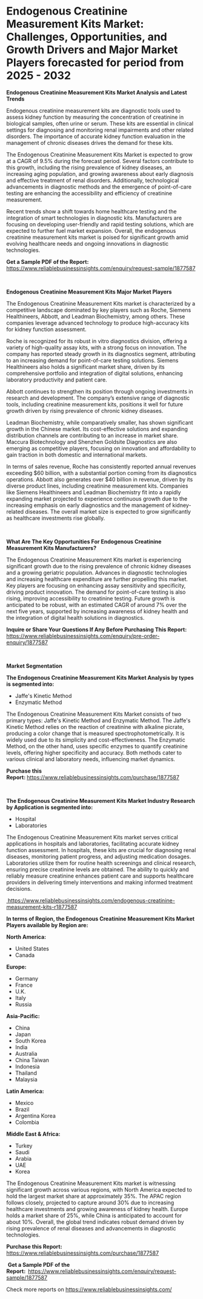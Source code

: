 <p><h1>Endogenous Creatinine Measurement Kits Market: Challenges, Opportunities, and Growth Drivers and Major Market Players forecasted for period from 2025 - 2032</h1></p><p><strong>Endogenous Creatinine Measurement Kits Market Analysis and Latest Trends</strong></p>
<p><p>Endogenous creatinine measurement kits are diagnostic tools used to assess kidney function by measuring the concentration of creatinine in biological samples, often urine or serum. These kits are essential in clinical settings for diagnosing and monitoring renal impairments and other related disorders. The importance of accurate kidney function evaluation in the management of chronic diseases drives the demand for these kits.</p><p>The Endogenous Creatinine Measurement Kits Market is expected to grow at a CAGR of 9.5% during the forecast period. Several factors contribute to this growth, including the rising prevalence of kidney diseases, an increasing aging population, and growing awareness about early diagnosis and effective treatment of renal disorders. Additionally, technological advancements in diagnostic methods and the emergence of point-of-care testing are enhancing the accessibility and efficiency of creatinine measurement.</p><p>Recent trends show a shift towards home healthcare testing and the integration of smart technologies in diagnostic kits. Manufacturers are focusing on developing user-friendly and rapid testing solutions, which are expected to further fuel market expansion. Overall, the endogenous creatinine measurement kits market is poised for significant growth amid evolving healthcare needs and ongoing innovations in diagnostic technologies.</p></p>
<p><strong>Get a Sample PDF of the Report:&nbsp;</strong> <a href="https://www.reliablebusinessinsights.com/enquiry/request-sample/1877587?utm_campaign=2287&utm_medium=2&utm_source=Github&utm_content=ia&utm_term=05032025&utm_id=endogenous-creatinine-measurement-kits">https://www.reliablebusinessinsights.com/enquiry/request-sample/1877587</a></p>
<p>&nbsp;</p>
<p><strong>Endogenous Creatinine Measurement Kits Major Market Players</strong></p>
<p><p>The Endogenous Creatinine Measurement Kits market is characterized by a competitive landscape dominated by key players such as Roche, Siemens Healthineers, Abbott, and Leadman Biochemistry, among others. These companies leverage advanced technology to produce high-accuracy kits for kidney function assessment.</p><p>Roche is recognized for its robust in vitro diagnostics division, offering a variety of high-quality assay kits, with a strong focus on innovation. The company has reported steady growth in its diagnostics segment, attributing to an increasing demand for point-of-care testing solutions. Siemens Healthineers also holds a significant market share, driven by its comprehensive portfolio and integration of digital solutions, enhancing laboratory productivity and patient care.</p><p>Abbott continues to strengthen its position through ongoing investments in research and development. The company’s extensive range of diagnostic tools, including creatinine measurement kits, positions it well for future growth driven by rising prevalence of chronic kidney diseases.</p><p>Leadman Biochemistry, while comparatively smaller, has shown significant growth in the Chinese market. Its cost-effective solutions and expanding distribution channels are contributing to an increase in market share. Maccura Biotechnology and Shenzhen Goldsite Diagnostics are also emerging as competitive players, focusing on innovation and affordability to gain traction in both domestic and international markets.</p><p>In terms of sales revenue, Roche has consistently reported annual revenues exceeding $60 billion, with a substantial portion coming from its diagnostics operations. Abbott also generates over $40 billion in revenue, driven by its diverse product lines, including creatinine measurement kits. Companies like Siemens Healthineers and Leadman Biochemistry fit into a rapidly expanding market projected to experience continuous growth due to the increasing emphasis on early diagnostics and the management of kidney-related diseases. The overall market size is expected to grow significantly as healthcare investments rise globally.</p></p>
<p>&nbsp;</p>
<p><strong>What Are The Key Opportunities For Endogenous Creatinine Measurement Kits Manufacturers?</strong></p>
<p><p>The Endogenous Creatinine Measurement Kits market is experiencing significant growth due to the rising prevalence of chronic kidney diseases and a growing geriatric population. Advances in diagnostic technologies and increasing healthcare expenditure are further propelling this market. Key players are focusing on enhancing assay sensitivity and specificity, driving product innovation. The demand for point-of-care testing is also rising, improving accessibility to creatinine testing. Future growth is anticipated to be robust, with an estimated CAGR of around 7% over the next five years, supported by increasing awareness of kidney health and the integration of digital health solutions in diagnostics.</p></p>
<p><strong>Inquire or Share Your Questions If Any Before Purchasing This Report:</strong> <a href="https://www.reliablebusinessinsights.com/enquiry/pre-order-enquiry/1877587?utm_campaign=2287&utm_medium=2&utm_source=Github&utm_content=ia&utm_term=05032025&utm_id=endogenous-creatinine-measurement-kits">https://www.reliablebusinessinsights.com/enquiry/pre-order-enquiry/1877587</a></p>
<p>&nbsp;</p>
<p><strong>Market Segmentation</strong></p>
<p><strong>The Endogenous Creatinine Measurement Kits Market Analysis by types is segmented into:</strong></p>
<p><ul><li>Jaffe's Kinetic Method</li><li>Enzymatic Method</li></ul></p>
<p><p>The Endogenous Creatinine Measurement Kits Market consists of two primary types: Jaffe's Kinetic Method and Enzymatic Method. The Jaffe's Kinetic Method relies on the reaction of creatinine with alkaline picrate, producing a color change that is measured spectrophotometrically. It is widely used due to its simplicity and cost-effectiveness. The Enzymatic Method, on the other hand, uses specific enzymes to quantify creatinine levels, offering higher specificity and accuracy. Both methods cater to various clinical and laboratory needs, influencing market dynamics.</p></p>
<p><strong>Purchase this Report:&nbsp;</strong><a href="https://www.reliablebusinessinsights.com/purchase/1877587?utm_campaign=2287&utm_medium=2&utm_source=Github&utm_content=ia&utm_term=05032025&utm_id=endogenous-creatinine-measurement-kits">https://www.reliablebusinessinsights.com/purchase/1877587</a></p>
<p>&nbsp;</p>
<p><strong>The Endogenous Creatinine Measurement Kits Market Industry Research by Application is segmented into:</strong></p>
<p><ul><li>Hospital</li><li>Laboratories</li></ul></p>
<p><p>The Endogenous Creatinine Measurement Kits market serves critical applications in hospitals and laboratories, facilitating accurate kidney function assessment. In hospitals, these kits are crucial for diagnosing renal diseases, monitoring patient progress, and adjusting medication dosages. Laboratories utilize them for routine health screenings and clinical research, ensuring precise creatinine levels are obtained. The ability to quickly and reliably measure creatinine enhances patient care and supports healthcare providers in delivering timely interventions and making informed treatment decisions.</p></p>
<p><a href="https://www.reliablebusinessinsights.com/endogenous-creatinine-measurement-kits-r1877587?utm_campaign=2287&utm_medium=2&utm_source=Github&utm_content=ia&utm_term=05032025&utm_id=endogenous-creatinine-measurement-kits">&nbsp;https://www.reliablebusinessinsights.com/endogenous-creatinine-measurement-kits-r1877587</a></p>
<p><strong>In terms of Region, the Endogenous Creatinine Measurement Kits Market Players available by Region are:</strong></p>
<p>
    <p> <strong> North America: </strong>
        <ul>
            <li>United States</li>
            <li>Canada</li>
        </ul>
        </p> 
    <p> <strong> Europe: </strong>
        <ul>
            <li>Germany</li>
            <li>France</li>
            <li>U.K.</li>
            <li>Italy</li>
            <li>Russia</li>
        </ul>
        </p> 
    <p> <strong> Asia-Pacific: </strong>
        <ul>
            <li>China</li>
            <li>Japan</li>
            <li>South Korea</li>
            <li>India</li>
            <li>Australia</li>
            <li>China Taiwan</li>
            <li>Indonesia</li>
            <li>Thailand</li>
            <li>Malaysia</li>
        </ul>
        </p> 
    <p> <strong> Latin America: </strong>
        <ul>
            <li>Mexico</li>
            <li>Brazil</li>
            <li>Argentina Korea</li>
            <li>Colombia</li>
        </ul>
        </p> 
    <p> <strong> Middle East & Africa: </strong>
        <ul>
            <li>Turkey</li>
            <li>Saudi</li>
            <li>Arabia</li>
            <li>UAE</li>
            <li>Korea</li>
        </ul>
    </p>
    </p>
<p><p>The Endogenous Creatinine Measurement Kits market is witnessing significant growth across various regions, with North America expected to hold the largest market share at approximately 35%. The APAC region follows closely, projected to capture around 30% due to increasing healthcare investments and growing awareness of kidney health. Europe holds a market share of 25%, while China is anticipated to account for about 10%. Overall, the global trend indicates robust demand driven by rising prevalence of renal diseases and advancements in diagnostic technologies.</p></p>
<p><strong>Purchase this Report: </strong><a href="https://www.reliablebusinessinsights.com/purchase/1877587?utm_campaign=2287&utm_medium=2&utm_source=Github&utm_content=ia&utm_term=05032025&utm_id=endogenous-creatinine-measurement-kits">https://www.reliablebusinessinsights.com/purchase/1877587</a></p>
<p>&nbsp;<strong>Get a Sample PDF of the Report:&nbsp;&nbsp;</strong><a href="https://www.reliablebusinessinsights.com/enquiry/request-sample/1877587?utm_campaign=2287&utm_medium=2&utm_source=Github&utm_content=ia&utm_term=05032025&utm_id=endogenous-creatinine-measurement-kits">https://www.reliablebusinessinsights.com/enquiry/request-sample/1877587</a></p>
<p><strong></strong></p>
<p>Check more reports on <a href="https://www.reliablebusinessinsights.com/?utm_campaign=2287&utm_medium=2&utm_source=Github&utm_content=ia&utm_term=05032025&utm_id=endogenous-creatinine-measurement-kits">https://www.reliablebusinessinsights.com/</a></p>